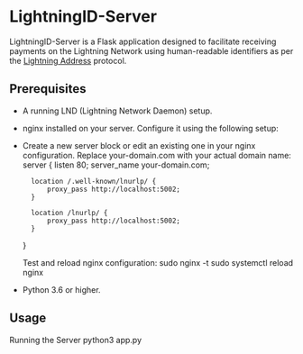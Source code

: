 # LightningID-Server

LightningID-Server is a Flask application designed to facilitate receiving payments on the Lightning Network using human-readable identifiers as per the [Lightning Address](https://lightningaddress.com/) protocol.

## Prerequisites

- A running LND (Lightning Network Daemon) setup.
- nginx installed on your server. Configure it using the following setup:
- Create a new server block or edit an existing one in your nginx configuration. Replace your-domain.com with your actual domain name:
    server {
        listen 80;
        server_name your-domain.com;

        location /.well-known/lnurlp/ {
            proxy_pass http://localhost:5002;
        }

        location /lnurlp/ {
            proxy_pass http://localhost:5002;
        }
    }

    Test and reload nginx configuration:
    sudo nginx -t
    sudo systemctl reload nginx
  
- Python 3.6 or higher.

## Usage
Running the Server
python3 app.py


